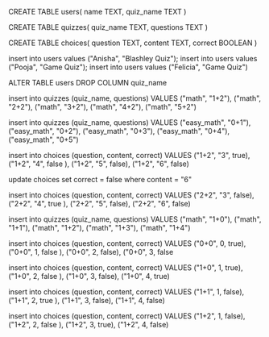 CREATE TABLE users(
name TEXT, 
quiz_name TEXT
)

CREATE TABLE quizzes(
quiz_name TEXT, 
questions TEXT
)

CREATE TABLE choices(
question TEXT,
content TEXT, 
correct BOOLEAN
)

insert into users values
("Anisha", "Blashley Quiz");
insert into users values
("Pooja", "Game Quiz");
insert into users values
("Felicia", "Game Quiz")

ALTER TABLE users
DROP COLUMN quiz_name

insert into quizzes (quiz_name, questions)
VALUES ("math", "1+2"), ("math", "2+2"), ("math", "3+2"), ("math", "4+2"), ("math", "5+2")

insert into quizzes (quiz_name, questions)
VALUES ("easy_math", "0+1"), ("easy_math", "0+2"), ("easy_math", "0+3"), ("easy_math", "0+4"), ("easy_math", "0+5")

insert into choices (question, content, correct)
VALUES ("1+2", "3", true), ("1+2", "4", false ), ("1+2", "5", false), ("1+2", "6", false)

update choices set correct = false where content = "6"

insert into choices (question, content, correct)
VALUES ("2+2", "3", false), ("2+2", "4", true ), ("2+2", "5", false), ("2+2", "6", false)

insert into quizzes (quiz_name, questions)
VALUES ("math", "1+0"), ("math", "1+1"), ("math", "1+2"), ("math", "1+3"), ("math", "1+4")

insert into choices (question, content, correct)
VALUES ("0+0", 0, true), ("0+0", 1, false ), ("0+0", 2, false), ("0+0", 3, false

insert into choices (question, content, correct)
VALUES ("1+0", 1, true), ("1+0", 2, false ), ("1+0", 3, false), ("1+0", 4, true)

insert into choices (question, content, correct)
VALUES ("1+1", 1, false), ("1+1", 2, true ), ("1+1", 3, false), ("1+1", 4, false)

insert into choices (question, content, correct)
VALUES ("1+2", 1, false), ("1+2", 2, false ), ("1+2", 3, true), ("1+2", 4, false)
